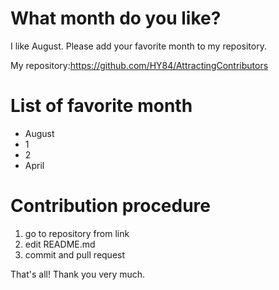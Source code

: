 # What month do you like?

I like August. Please add your favorite month to my repository.

My repository:https://github.com/HY84/AttractingContributors

# List of favorite month
- August
- 1
- 2
- April

# Contribution procedure 
1. go to repository from link 
2. edit README.md 
3. commit and pull request

That's all! Thank you very much.
